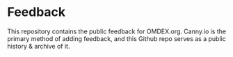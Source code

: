 # Feedback

This repository contains the public feedback for OMDEX.org. Canny.io is the primary method of adding feedback, and this Github repo serves as a public history & archive of it.
